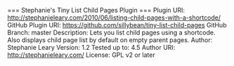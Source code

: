 === Stephanie's Tiny List Child Pages Plugin ===
Plugin URI: http://stephanieleary.com/2010/06/listing-child-pages-with-a-shortcode/
GitHub Plugin URI: https://github.com/sillybean/tiny-list-child-pages
GitHub Branch: master
Description: Lets you list child pages using a shortcode. Also displays child page list by default on empty parent pages.
Author: Stephanie Leary
Version: 1.2
Tested up to: 4.5
Author URI: http://stephanieleary.com/
License: GPL v2 or later